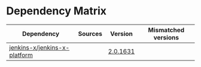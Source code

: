 # Dependency Matrix

Dependency | Sources | Version | Mismatched versions
---------- | ------- | ------- | -------------------
[jenkins-x/jenkins-x-platform](https://github.com/jenkins-x/jenkins-x-platform) |  | [2.0.1631](https://github.com/jenkins-x/jenkins-x-platform/releases/tag/v2.0.1631) | 
